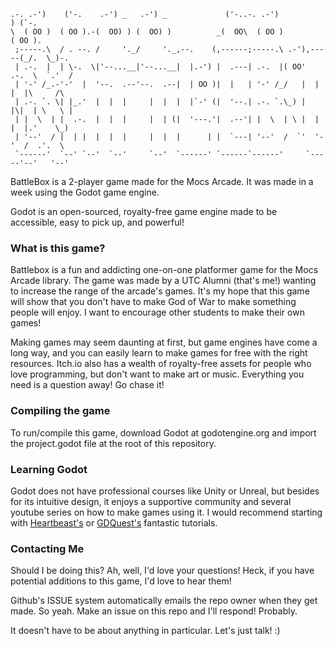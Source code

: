 ```
.-. .-')    ('-.    .-') _   .-') _             ('-..-. .-')            ) (`-.      
\  ( OO )  ( OO ).-(  OO) ) (  OO) )          _(  OO\  ( OO )            ( OO ).    
 ;-----.\  / . --. /     '._/     '._,--.    (,------;-----.\ .-'),-----(_/.  \_)-. 
 | .-.  |  | \-.  \|'--...__|'--...__|  |.-') |  .---| .-.  |( OO'  .-.  \  `.'  /  
 | '-' /_.-'-'  |  '--.  .--'--.  .--|  | OO )|  |   | '-' /_/   |  | |  |\     /\  
 | .-. `. \| |_.'  |  |  |     |  |  |  |`-' (|  '--.| .-. `.\_) |  |\|  | \   \ |  
 | |  \  | |  .-.  |  |  |     |  | (|  '---.'|  .--'| |  \  | \ |  | |  |.'    \_) 
 | '--'  / |  | |  |  |  |     |  |  |      | |  `---| '--'  /  `'  '-'  /  .'.  \  
 `------'  `--' `--'  `--'     `--'  `------' `------`------'     `-----'--'   '--' 
 ```

 BattleBox is a 2-player game made for the Mocs Arcade. It was made in a week using the Godot game engine.

 Godot is an open-sourced, royalty-free game engine made to be accessible, easy to pick up, and powerful!

### What is this game?

Battlebox is a fun and addicting one-on-one platformer game for the Mocs Arcade library. The game was made by a UTC Alumni (that's me!) wanting to increase the range of the arcade's games. It's my hope that this game will show that you don't have to make God of War to make something people will enjoy. I want to encourage other students to make their own games!

Making games may seem daunting at first, but game engines have come a long way, and you can easily learn to make games for free with the right resources. Itch.io also has a wealth of royalty-free assets for people who love programming, but don't want to make art or music. Everything you need is a question away! Go chase it!

### Compiling the game

To run/compile this game, download Godot at godotengine.org and import the project.godot file at the root of this repository.

### Learning Godot

Godot does not have professional courses like Unity or Unreal, but besides for its intuitive design, it enjoys a supportive community and several youtube series on how to make games using it. I would recommend starting with [Heartbeast's](https://www.youtube.com/user/uheartbeast) or [GDQuest's](https://www.youtube.com/channel/UCxboW7x0jZqFdvMdCFKTMsQ) fantastic tutorials.

### Contacting Me

Should I be doing this? Ah, well, I'd love your questions! Heck, if you have potential additions to this game, I'd love to hear them!

Github's ISSUE system automatically emails the repo owner when they get made. So yeah. Make an issue on this repo and I'll respond! Probably.

It doesn't have to be about anything in particular. Let's just talk! :)